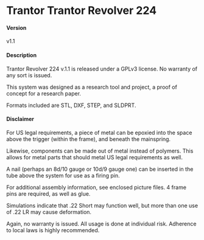 # Trantor Trantor Revolver 224

#### Version
v1.1

#### Description
Trantor Revolver 224 v.1.1 is released under a GPLv3 license. No warranty of any sort is issued. 

This system was designed as a research tool and project, a proof of concept for a research paper. 

Formats included are STL, DXF, STEP, and SLDPRT. 

#### Disclaimer

For US legal requirements, a piece of metal can be epoxied into the space above the trigger (within the frame), and beneath the mainspring. 

Likewise, components can be made out of metal instead of polymers. This allows for metal parts that should metal US legal requirements as well. 

A nail (perhaps an 8d/10 gauge or 10d/9 gauge one) can be inserted in the tube above the system for use as a firing pin. 

For additional assembly information, see enclosed picture files. 4 frame pins are required, as well as glue.  

Simulations indicate that .22 Short may function well, but more than one use of .22 LR may cause deformation. 

Again, no warranty is issued. All usage is done at individual risk. Adherence to local laws is highly recommended.  
